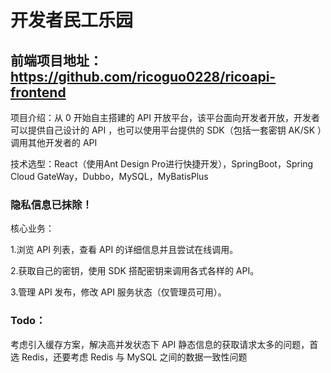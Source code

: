 # 开发者民工乐园
## 前端项目地址：https://github.com/ricoguo0228/ricoapi-frontend

项目介绍：从 0 开始自主搭建的 API 开放平台，该平台面向开发者开放，开发者可以提供自己设计的 API ，也可以使用平台提供的 SDK（包括一套密钥 AK/SK ）调用其他开发者的 API

技术选型：React（使用Ant Design Pro进行快捷开发），SpringBoot，Spring Cloud GateWay，Dubbo，MySQL，MyBatisPlus

### 隐私信息已抹除！

核心业务：

1.浏览 API 列表，查看 API 的详细信息并且尝试在线调用。

2.获取自己的密钥，使用 SDK 搭配密钥来调用各式各样的 API。

3.管理 API 发布，修改 API 服务状态（仅管理员可用）。

### Todo：

考虑引入缓存方案，解决高并发状态下 API 静态信息的获取请求太多的问题，首选 Redis，还要考虑 Redis 与 MySQL 之间的数据一致性问题
